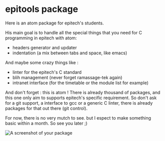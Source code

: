 # epitools package

Here is an atom package for epitech's students.

His main goal is to handle all the special things that you need for C programming in epitech with atom:

* headers generator and updater
* indentation (a mix between tabs and space, like emacs)

And maybe some crazy things like :

* linter for the epitech's C standard
* blih management (never forget ramassage-tek again)
* intranet interface (for the timetable or the module list for example)

And don't forget : this is atom ! There is already thousand of packages, and this one only aim to supports epitech's specific requirement. So don't ask for a git support, a interface to gcc or a generic C linter, there is already packages for that out there (git control).

For now, there is no very mutch to see. but I espect to make something basic within a month. So see you later ;)

![A screenshot of your package](https://f.cloud.github.com/assets/69169/2290250/c35d867a-a017-11e3-86be-cd7c5bf3ff9b.gif)
